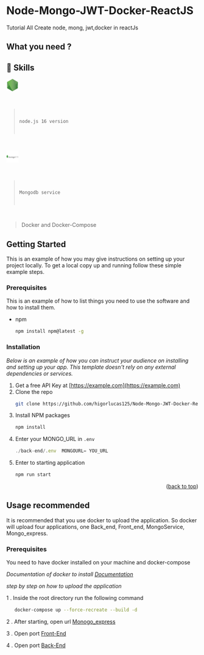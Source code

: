 # Node-Mongo-JWT-Docker-ReactJS
Tutorial All Create node, mong, jwt,docker in reactJs

## What you need ?

## 🚀 Skills
<code><img height="32" src="https://raw.githubusercontent.com/github/explore/80688e429a7d4ef2fca1e82350fe8e3517d3494d/topics/nodejs/nodejs.png" alt="Nodejs"/>

> node.js 16 version
</code>

<code><img height="32" src="https://raw.githubusercontent.com/github/explore/80688e429a7d4ef2fca1e82350fe8e3517d3494d/topics/mongodb/mongodb.png" alt="MongoDB"/>

> Mongodb service
</code>


> Docker and Docker-Compose


<!-- GETTING STARTED -->
## Getting Started

This is an example of how you may give instructions on setting up your project locally.
To get a local copy up and running follow these simple example steps.

### Prerequisites

This is an example of how to list things you need to use the software and how to install them.
* npm
  ```sh
  npm install npm@latest -g
  ```

### Installation

_Below is an example of how you can instruct your audience on installing and setting up your app. This template doesn't rely on any external dependencies or services._

1. Get a free API Key at [https://example.com](https://example.com)
2. Clone the repo
   ```sh
   git clone https://github.com/higorlucas125/Node-Mongo-JWT-Docker-ReactJS.git
   ```
3. Install NPM packages
   ```sh
   npm install
   ```
4. Enter your MONGO_URL in `.env`
   ```js
   ./back-end/.env  MONGOURL= YOU_URL
   ```
5. Enter to starting application
    ```sh
    npm run start
   ```
<p align="right">(<a href="#top">back to top</a>)</p>

<!-- USAGE EXAMPLES -->
## Usage recommended

It is recommended that you use docker to upload the application. So docker will upload four applications, one Back_end, Front_end, MongoService, Mongo_express.


### Prerequisites

You need to have docker installed on your machine and docker-compose

_Documentation of docker to install [Documentation](https://docs.docker.com/engine/install/ubuntu/)_

_step by step on how to upload the application_

1 . Inside the root directory run the following command
 ```sh
    docker-compose up --force-recreate --build -d
 ```
2 . After starting, open url [Monogo_express](localhost:8081)

3 . Open port [Front-End](localhost:3001)

4 . Open port [Back-End](localhost:3000)

